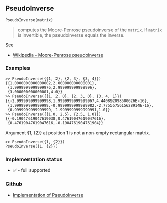 ## PseudoInverse

```
PseudoInverse(matrix)
```

> computes the Moore-Penrose pseudoinverse of the `matrix`. If `matrix` is invertible, the pseudoinverse equals the inverse.

See
* [Wikipedia - Moore-Penrose pseudoinverse](https://en.wikipedia.org/wiki/Moore%E2%80%93Penrose_pseudoinverse)
 
### Examples

```
>> PseudoInverse({{1, 2}, {2, 3}, {3, 4}})
{{1.0000000000000002,2.000000000000001},
 {1.9999999999999976,2.999999999999996},
 {3.000000000000001,4.0}}
>> PseudoInverse({{1, 2, 0}, {2, 3, 0}, {3, 4, 1}})
{{-2.999999999999998,1.9999999999999967,4.440892098500626E-16},
 {1.999999999999999,-0.9999999999999982,-2.7755575615628914E-16},
 {0.9999999999999999,-1.9999999999999991,1.0}}
>> PseudoInverse({{1.0, 2.5}, {2.5, 1.0}}) 
{{-0.19047619047619038,0.47619047619047616},
 {0.47619047619047616,-0.1904761904761904}}
```

Argument {1, {2}} at position 1 is not a non-empty rectangular matrix.

``` 
>> PseudoInverse({1, {2}})
PseudoInverse({1, {2}})
```

### Implementation status

* &#x2705; - full supported

### Github

* [Implementation of PseudoInverse](https://github.com/axkr/symja_android_library/blob/master/symja_android_library/matheclipse-core/src/main/java/org/matheclipse/core/builtin/LinearAlgebra.java#L4622) 
